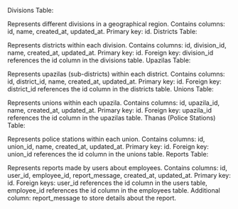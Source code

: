 Divisions Table:

Represents different divisions in a geographical region.
Contains columns: id, name, created_at, updated_at.
Primary key: id.
Districts Table:

Represents districts within each division.
Contains columns: id, division_id, name, created_at, updated_at.
Primary key: id.
Foreign key: division_id references the id column in the divisions table.
Upazilas Table:

Represents upazilas (sub-districts) within each district.
Contains columns: id, district_id, name, created_at, updated_at.
Primary key: id.
Foreign key: district_id references the id column in the districts table.
Unions Table:

Represents unions within each upazila.
Contains columns: id, upazila_id, name, created_at, updated_at.
Primary key: id.
Foreign key: upazila_id references the id column in the upazilas table.
Thanas (Police Stations) Table:

Represents police stations within each union.
Contains columns: id, union_id, name, created_at, updated_at.
Primary key: id.
Foreign key: union_id references the id column in the unions table.
Reports Table:

Represents reports made by users about employees.
Contains columns: id, user_id, employee_id, report_message, created_at, updated_at.
Primary key: id.
Foreign keys: user_id references the id column in the users table, employee_id references the id column in the employees table.
Additional column: report_message to store details about the report.
